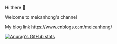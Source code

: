 Hi there 👋

Welcome to meicanhong's channel

My blog link https://www.cnblogs.com/meicanhong/

[![Anurag's GitHub stats](https://github-readme-stats.vercel.app/api?username=meicanhong&show_icons=true&theme=radical)](https://github.com/anuraghazra/github-readme-stats)
